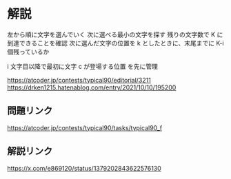 # 解説
左から順に文字を選んでいく
次に選べる最小の文字を探す
残りの文字数で K に到達できることを確認
次に選んだ文字の位置を k としたときに、末尾までに K-i 個残っているか

i 文字目以降で最初に文字 c が登場する位置 を先に管理

https://atcoder.jp/contests/typical90/editorial/3211
https://drken1215.hatenablog.com/entry/2021/10/10/195200

## 問題リンク
https://atcoder.jp/contests/typical90/tasks/typical90_f

## 解説リンク
https://x.com/e869120/status/1379202843622576130
